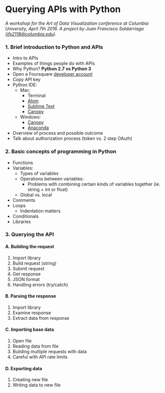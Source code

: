 # Querying APIs with Python
*A workshop for the Art of Data Visualization conference at Columbia University, April 7th 2016. A project by Juan Francisco Saldarriaga (jfs2118@columbia.edu).*

### 1. Brief introduction to Python and APIs
* Intro to APIs
* Examples of things people do with APIs
* Why Python? **Python 2.7 vs Python 3**
* Open a Foursquare [developer account](https://developer.foursquare.com/)
* Copy API key
* Python IDE:
  * Mac:
    * Terminal
    * [Atom](https://atom.io/)
    * [Sublime Text](https://www.sublimetext.com/)
    * [Canopy](https://www.enthought.com/products/canopy/)
  * Windows:
    * [Canopy](https://www.enthought.com/products/canopy/)
    * [Anaconda](https://www.continuum.io/downloads)
* Overview of process and possible outcome
* Talk about authorization process (token vs. 2 step OAuth)

### 2. Basic concepts of programming in Python
* Functions
* Variables:
  * Types of variables
  * Operations between variables:
    * Problems with combining certain kinds of variables together (ie. string + int or float)
  * Global vs. local
* Comments
* Loops
  * Indentation matters
* Conditionals
* Libraries

### 3. Querying the API

#### A. Building the request
1. Import library
2. Build request (string)
3. Submit request
4. Get response
5. JSON format
6. Handling errors (try/catch)

#### B. Parsing the response
1. Import library
2. Examine response
3. Extract data from response

#### C. Importing base data
1. Open file
2. Reading data from file
3. Building multiple requests with data
4. Careful with API rate limits

#### D. Exporting data
1. Creating new file
2. Writing data to new file
